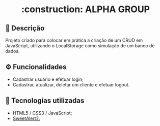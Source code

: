 <h1 align="center"> :construction: ALPHA GROUP</h1>

## :memo: Descrição
Projeto criado para colocar em prática a criação de um CRUD em JavaScript, utilizando o LocalStorage como simulação de um banco de dados.

## :gear: Funcionalidades
* Cadastrar usuário e efetuar login;
* Cadastrar, atualizar, deletar um cliente e efetuar logout.

## :toolbox: Tecnologias utilizadas
* HTML5 / CSS3 / JavaScript;
* <a href="https://sweetalert2.github.io" target="_blank" rel="noreferrer">SweetAlert2.</a>

